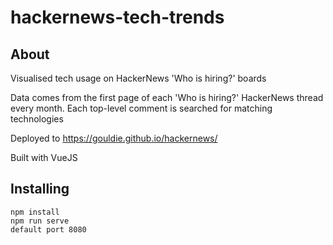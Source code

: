 # hackernews-tech-trends

## About <a name = "about"></a>

Visualised tech usage on HackerNews 'Who is hiring?' boards

Data comes from the first page of each 'Who is hiring?' HackerNews thread every month. Each top-level comment is searched for matching technologies

Deployed to https://gouldie.github.io/hackernews/

Built with VueJS

## Installing <a name = "installing"></a>

```
npm install
npm run serve
default port 8080
```